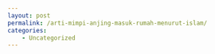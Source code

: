 ```yaml
---
layout: post
permalink: /arti-mimpi-anjing-masuk-rumah-menurut-islam/
categories:
    - Uncategorized
---
```



